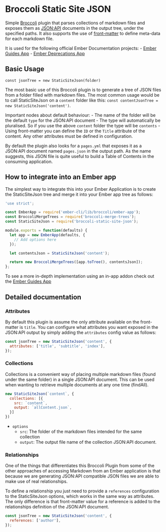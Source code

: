 # Broccoli Static Site JSON

Simple [Broccoli](https://github.com/broccolijs/broccoli) plugin that parses collections of markdown
files and exposes them as [JSON:API](http://jsonapi.org/) documents in the output tree, under the
specified paths. It also supports the use of
[front-matter](https://www.npmjs.com/package/front-matter) to define meta-data for each markdown
file.

It is used for the following official Ember Documentation projects: - [Ember Guides
App](https://github.com/ember-learn/guides-app) - [Ember Deprecations
App](https://github.com/ember-learn/deprecation-app)

## Basic Usage

`const jsonTree = new StaticSiteJson(folder)`

The most basic use of this Broccoli plugin is to generate a tree of JSON files from a folder filled
with markdown files. The most common usage would be to call StaticSiteJson on a `content` folder
like this: `const contentJsonTree = new StaticSiteJson('content')`.

Important nodes about default behaviour: - The name of the folder will be the default `type` for the
JSON:API document - The type will automatically be pluralised.  So if you use the above `content`
folder the type will be `contents` - Using front-matter you can define the `ID` or the `Title`
attribute of the content. Any other attributes must be defined in configuration.

By default the plugin also looks for a `pages.yml` that exposes it as a JSON:API document named
`pages.json` in the output path. As the name suggests, this JSON file is quite useful to build a
Table of Contents in the consuming application.

## How to integrate into an Ember app
The simplest way to integrate this into your Ember Application is to create the StaticSiteJson tree
and merge it into your Ember app tree as follows:

```javascript
'use strict';

const EmberApp = require('ember-cli/lib/broccoli/ember-app');
const BroccoliMergeTrees = require('broccoli-merge-trees');
const StaticSiteJson = require('broccoli-static-site-json');

module.exports = function(defaults) {
  let app = new EmberApp(defaults, {
    // Add options here
  });

  let contentsJson = StaticSiteJson('content');

  return new BroccoliMergeTrees([app.toTree(), contentsJson]);
};
```

To see a more in-depth implementation using an in-app addon check out the [Ember Guides
App](https://github.com/ember-learn/guides-app)

## Detailed documentation

### Attributes
By default this plugin is assume the only attribute available on the front-matter is `title`. You
can configure what attributes you want exposed in the JSON:API output by simply adding the
`attributes` config value as follows:

```javascript
const jsonTree = new StaticSiteJson('content', {
  attributes: ['title', 'subtitle', 'index'],
});
```

### Collections
Collections is a convenient way of placing multiple markdown files (found under the same folder) in
a single JSON:API document. This can be used when wanting to retrieve multiple documents at any one
time (findAll).

```javascript
new StaticSiteJson(`content`, {
  collections: [{
    src: `content`,
    output: `allContent.json`,
  }]
})
```

* `options`
  * `src`: The folder of the markdown files intended for the same collection
  * `output`: The output file name of the collection JSON:API document.

### Relationships
One of the things that differentiates this Broccoli Plugin from some of the other approaches of
accessing Markdown from an Ember application is that because we are generating JSON:API compatible
JSON files we are able to make use of real relationships.

To define a relationship you just need to provide a `references` configuration to the StaticSiteJson
options, which works in the same way as attributes. The only difference is that front-matter value
for a reference is added to the relationships definition of the JSON:API document.

```javascript
const jsonTree = new StaticSiteJson('content', {
  references: ['author'],
});
```
